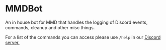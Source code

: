 # MMDBot
An in house bot for MMD that handles the logging of Discord events, commands, cleanup and other misc things.

For a list of the commands you can access please use ``/help`` in our [Discord server.](https://discord.mcmoddev.com)
